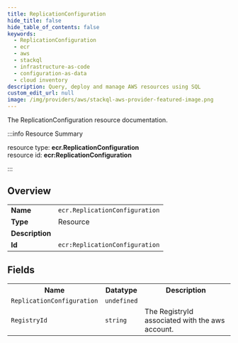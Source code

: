 ```yaml
---
title: ReplicationConfiguration
hide_title: false
hide_table_of_contents: false
keywords:
  - ReplicationConfiguration
  - ecr
  - aws
  - stackql
  - infrastructure-as-code
  - configuration-as-data
  - cloud inventory
description: Query, deploy and manage AWS resources using SQL
custom_edit_url: null
image: /img/providers/aws/stackql-aws-provider-featured-image.png
---
```

The ReplicationConfiguration resource documentation.

:::info Resource Summary

<div class="row">
<div class="providerDocColumn">
<span>resource type:&nbsp;<b>ecr.ReplicationConfiguration</b></span><br />
<span>resource id:&nbsp;<b>ecr:ReplicationConfiguration</b></span><br />
</div>
</div>

:::

## Overview
<table><tbody>
<tr><td><b>Name</b></td><td><code>ecr.ReplicationConfiguration</code></td></tr>
<tr><td><b>Type</b></td><td>Resource</td></tr>
<tr><td><b>Description</b></td><td></td></tr>
<tr><td><b>Id</b></td><td><code>ecr:ReplicationConfiguration</code></td></tr>
</tbody></table>

## Fields
<table><tbody>
<tr><th>Name</th><th>Datatype</th><th>Description</th></tr>
<tr><td><code>ReplicationConfiguration</code></td><td><code>undefined</code></td><td></td></tr><tr><td><code>RegistryId</code></td><td><code>string</code></td><td>The RegistryId associated with the aws account.</td></tr>
</tbody></table>